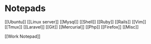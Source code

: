 # Notepads

[[Ubuntu]]
[[Linux server]]
[[Mysql]]
[[Shell]]
[[Ruby]]
[[Rails]]
[[Vim]]
[[Tmux]]
[[Laravel]]
[[Git]]
[[Mercurial]]
[[Php]]
[[Firefox]]
[[Misc]]

[[Work Notepad]]
